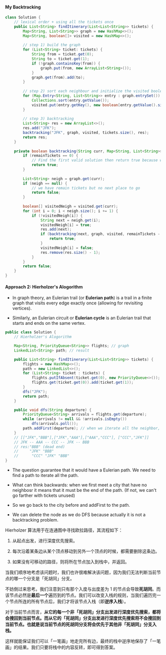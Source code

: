 #### My Backtracking

```java
class Solution {
    // lexical order + using all the tickets once
    public List<String> findItinerary(List<List<String>> tickets) {
        Map<String, List<String>> graph = new HashMap<>();
        Map<String, boolean[]> visited = new HashMap<>();
        
        // step 1) build the graph        
        for (List<String> ticket: tickets) {
            String from = ticket.get(0);
            String to = ticket.get(1);
            if (!graph.containsKey(from)) {
                graph.put(from, new ArrayList<String>());
            }
            graph.get(from).add(to);
        }
        
        // step 2) sort each neighbour and initialize the visited boolean array for backtracking
        for (Map.Entry<String, List<String>> entry : graph.entrySet()) {
            Collections.sort(entry.getValue());
            visited.put(entry.getKey(), new boolean[entry.getValue().size()]);
        }
        
        // step 3) backtracking
        List<String> res = new ArrayList<>();
        res.add("JFK");
        backtracking("JFK", graph, visited, tickets.size(), res);
        return res;
    }
    
    private boolean backtracking(String curr, Map<String, List<String>> graph, Map<String, boolean[]> visited, int remainTickets, List<String> res) {
        if (remainTickets == 0) {
            // Find the first valid solution then return true because we already sorted each neighbours before
            return true;
        }
        
        List<String> neigh = graph.get(curr);
        if (neigh == null) {
            // we have remain tickets but no next place to go
            return false;
        }
        
        boolean[] visitedNeigh = visited.get(curr);
        for (int i = 0; i < neigh.size(); i += 1) {
            if (!visitedNeigh[i]) {
                String next = neigh.get(i);
                visitedNeigh[i] = true;
                res.add(next);
                if (backtracking(next, graph, visited, remainTickets - 1, res)) {
                    return true;
                }
                visitedNeigh[i] = false;
                res.remove(res.size() - 1);
            }
        }
        return false;
    }
}
```

#### Approach 2: Hierholzer's Alogorithm

* In graph theory, an Eulerian trail (or **Eulerian path**) is a trail in a finite graph that visits every edge exactly once (allowing for revisiting vertices).

* Similarly, an Eulerian circuit or **Eulerian cycle** is an Eulerian trail that starts and ends on the same vertex.



```java
public class Solution {
    // Hierholzer's Alogorithm

    Map<String, PriorityQueue<String>> flights; // graph
    LinkedList<String> path; // result

    public List<String> findItinerary(List<List<String>> tickets) {
        flights = new HashMap<>();
        path = new LinkedList<>();
        for (List<String> ticket : tickets) {
            flights.putIfAbsent(ticket.get(0), new PriorityQueue<>());
            flights.get(ticket.get(0)).add(ticket.get(1));
        }
        dfs("JFK");
        return path;
    }

    public void dfs(String departure) {
        PriorityQueue<String> arrivals = flights.get(departure);
        while (arrivals != null && !arrivals.isEmpty())
            dfs(arrivals.poll());
        path.addFirst(departure); // when we iterate all the neighbor, we add the node to the front of the path
    }
    // [["JFK","BBB"],["JFK","AAA"],["AAA","CCC"], ["CCC","JFK"]]
    // JFK -- AAA -- CCC -- JFK -- BBB
    // res:"BBB" (dead end)
    //     "JFK" "BBB"
    //      "CCC" "JFK" "BBB"
}
```

* The question guarantee that it would have a Eulerian path. We need to find a path to iterate all the path.

* What can think backwards: when we first meet a city that have no neighbosr it means that it must be the end of the path. (If not, we can't go farther with tickets unused)
* So we go back to the city before and addFirst to the path. 
* We can delete the node as we do DFS because actually it is not a backtracking problem.

Hierholzer 算法用于在连通图中寻找欧拉路径，其流程如下：

1. 从起点出发，进行深度优先搜索。

2. 每次沿着某条边从某个顶点移动到另外一个顶点的时候，都需要删除这条边。

3. 如果没有可移动的路径，则将所在节点加入到栈中，并返回。

当我们顺序地考虑该问题时，我们也许很难解决该问题，因为我们无法判断当前节点的哪一个分支是「死胡同」分支。

不妨倒过来思考。我们注意到只有那个入度与出度差为 1 的节点会导致**死胡同**。而该节点必然是**最后一个**遍历到的节点。我们可以改变入栈的规则，当我们遍历完一个节点所连的所有节点后，我们才将该节点入栈（即**逆序入栈**）。

对于当前节点而言，**从它的每一个非「死胡同」分支出发进行深度优先搜索，都将会搜回到当前节点。而从它的「死胡同」分支出发进行深度优先搜索将不会搜回到当前节点。也就是说当前节点的死胡同分支将会优先于其他非「死胡同」分支入栈。**

这样就能保证我们可以「一笔画」地走完所有边，最终的栈中逆序地保存了「一笔画」的结果。我们只要将栈中的内容反转，即可得到答案。
